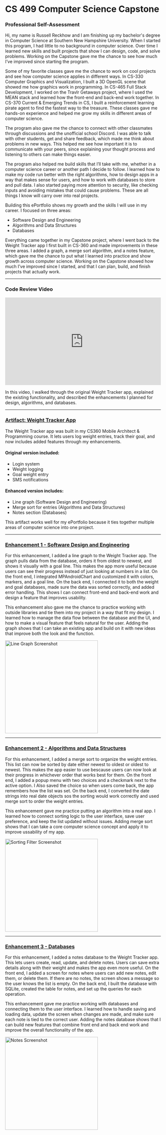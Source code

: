 # CS 499 Computer Science Capstone

### Professional Self-Assessment
Hi, my name is Russell Reckhow and I am finishing up my bachelor's degree in Computer Science at Southern New Hampshire University. When I started this program, I had little to no background in computer science. Over time I learned new skills and built projects that show I can design, code, and solve problems. Working on the Capstone gave me the chance to see how much I’ve improved since starting the program.

Some of my favorite classes gave me the chance to work on cool projects and see how computer science applies in different ways. In CS-330 Computer Graphics and Visualization, I built a 3D OpenGL scene that showed me how graphics work in programming. In CS-465 Full Stack Development, I worked on the Travlr Getaways project, where I used the MEAN stack and learned how the front-end and back-end work together. In CS-370 Current & Emerging Trends in CS, I built a reinforcement learning pirate agent to find the fastest way to the treasure. These classes gave me hands-on experience and helped me grow my skills in different areas of computer science.

The program also gave me the chance to connect with other classmates through discussions and the unofficial school Discord. I was able to talk with other students, get and share feedback, which made me think about problems in new ways. This helped me see how important it is to communicate with your peers, since explaining your thought process and listening to others can make things easier.

The program also helped me build skills that I’ll take with me, whether in a computer science career or another path I decide to follow. I learned how to make my code run better with the right algorithms, how to design apps in a way that makes sense for users, and how to work with databases to store and pull data. I also started paying more attention to security, like checking inputs and avoiding mistakes that could cause problems. These are all things I know will carry over into real projects.

Building this ePortfolio shows my growth and the skills I will use in my career. I focused on three areas:
- Software Design and Engineering
- Algorithms and Data Structures
- Databases

Everything came together in my Capstone project, where I went back to the Weight Tracker app I first built in CS-360 and made improvements in these three areas. I added a graph, a merge sort algorithm, and a notes feature, which gave me the chance to put what I learned into practice and show growth across computer science. Working on the Capstone showed how much I’ve improved since I started, and that I can plan, build, and finish projects that actually work.

---

### Code Review Video
<div class="video">
  <iframe
    src="https://www.youtube.com/embed/mLdLV2cGZS4"
    title="Code Review Video"
    loading="lazy"
    allow="accelerometer; autoplay; clipboard-write; encrypted-media; gyroscope; picture-in-picture; web-share"
    allowfullscreen></iframe>
</div>

<style>
.video { position: relative; padding-bottom: 56.25%; height: 0; overflow: hidden; max-width: 100%; }
.video iframe { position: absolute; top: 0; left: 0; width: 100%; height: 100%; border: 0; }
</style>

In this video, I walked through the original Weight Tracker app, explained the existing functionality, and described the enhancements I planned for design, algorithms, and databases.

---

### [Artifact: Weight Tracker App](https://github.com/Russrecker/CS-499-Computer-Science-Capstone/tree/main/Artifact-Weight-Tracker)
The Weight Tracker app was built in my CS360 Mobile Architect & Programming course. It lets users log weight entries, track their goal, and now includes added features through my enhancements.

#### Original version included:
- Login system
- Weight logging
- Goal weight entry
- SMS notifications

#### Enhanced version includes:
- Line graph (Software Design and Engineering)
- Merge sort for entries (Algorithms and Data Structures)
- Notes section (Databases)

This artifact works well for my ePortfolio because it ties together multiple areas of computer science into one project.

---

### [Enhancement 1 - Software Design and Engineering](https://github.com/Russrecker/CS-499-Computer-Science-Capstone/tree/main/Artifact-Weight-Tracker/Enhancement%201%20-%20Software%20Design%20and%20Engineering)
For this enhancement, I added a line graph to the Weight Tracker app. The graph pulls data from the database, orders it from oldest to newest, and shows it visually with a goal line. This makes the app more useful because users can see their progress instead of just looking at numbers in a list. On the front end, I integrated MPAndroidChart and customized it with colors, markers, and a goal line. On the back end, I connected it to both the weight and goal databases, made sure the data was sorted correctly, and added error handling. This shows I can connect front-end and back-end work and design a feature that improves usability.

This enhancement also gave me the chance to practice working with outside libraries and tie them into my project in a way that fit my design. I learned how to manage the data flow between the database and the UI, and how to make a visual feature that feels natural for the user. Adding the graph shows that I can take an existing app and build on it with new ideas that improve both the look and the function.

<img src="https://raw.githubusercontent.com/Russrecker/CS-499-Computer-Science-Capstone/main/Artifact-Weight-Tracker/Enhancement%201%20-%20Software%20Design%20and%20Engineering/assets/Line%20Graph.png" alt="Line Graph Screenshot" width="300">

---

### [Enhancement 2 - Algorithms and Data Structures](https://github.com/Russrecker/CS-499-Computer-Science-Capstone/tree/main/Artifact-Weight-Tracker/Enhancement%202%20-%20Algorithms%20and%20Data%20Structures)
For this enhancement, I added a merge sort to organize the weight entries. This list can now be sorted by date either newest to oldest or oldest to newest. This makes the app easier to use bescause users can now look at their progress in whichever order that works best for them. On the front end, I added a popup menu with two choices and a checkmark next to the active option. I Also saved the choice so when users come back, the app remembers how the list was set. On the back end, I converted the date strings into real date objects sos the sorting would work correctly and used merge sort to order the weight entries.

This enhancement gave me practice putting an algorithm into a real app. I learned how to connect sorting logic to the user interface, save user preference, and keep the list updated without issues. Adding merge sort shows that I can take a core computer science concept and apply it to improve ussability of my app.

<img src="https://raw.githubusercontent.com/Russrecker/CS-499-Computer-Science-Capstone/main/Artifact-Weight-Tracker/Enhancement%202%20-%20Algorithms%20and%20Data%20Structures/assets/Merge%20Sort.png" alt="Sorting Filter Screenshot" width="300">

---

### [Enhancement 3 - Databases](https://github.com/Russrecker/CS-499-Computer-Science-Capstone/tree/main/Artifact-Weight-Tracker/Enhancement%203%20-%20Databases)
For this enhancement, I added a notes database to the Weight Tracker app. This lets users create, read, update, and delete notes. Users can save extra details along with their weight and makes the app even more useful. On the front end, I added a screen for notes where users can add new notes, edit them, or delete them. If there are no notes, the screen shows a message so the user knows the list is empty. On the back end, I built the database with SQLite, created the table for notes, and set up the queries for each operation.

This enhancement gave me practice working with databases and connecting them to the user interface. I learned how to handle saving and loading data, update the screen when changes are made, and make sure each note is tied to the correct user. Adding the notes database shows that I can build new features that combine front end and back end work and improve the overall functionality of the app.

<img src="https://raw.githubusercontent.com/Russrecker/CS-499-Computer-Science-Capstone/main/Artifact-Weight-Tracker/Enhancement%203%20-%20Databases/assets/Notes.png" alt="Notes Screenshot" width="300">
